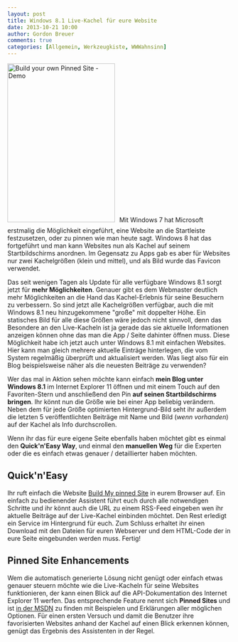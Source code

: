 ```yaml
---
layout: post
title: Windows 8.1 Live-Kachel für eure Website
date: 2013-10-21 10:00
author: Gordon Breuer
comments: true
categories: [Allgemein, Werkzeugkiste, WWWahnsinn]
---
```

<a href="http://www.buildmypinnedsite.com/de-DE"><img class="alignleft size-full wp-image-4306" style="margin-right: 10px; margin-bottom: 10px;" alt="Build your own Pinned Site - Demo" src="http://anheledirwp.blob.core.windows.net/wordpress/2013/10/Screenshot-2.png" width="242" height="357" /></a>Mit Windows 7 hat Microsoft erstmalig die Möglichkeit eingeführt, eine Website an die Startleiste festzusetzen, oder zu pinnen wie man heute sagt. Windows 8 hat das fortgeführt und man kann Websites nun als Kachel auf seinem Startbildschirms anordnen. Im Gegensatz zu Apps gab es aber für Websites nur zwei Kachelgrößen (klein und mittel), und als Bild wurde das Favicon verwendet.

Das seit wenigen Tagen als Update für alle verfügbare Windows 8.1 sorgt jetzt für <strong>mehr Möglichkeiten</strong>. Genauer gibt es dem Webmaster deutlich mehr Möglichkeiten an die Hand das Kachel-Erlebnis für seine Besuchern zu verbessern. So sind jetzt alle Kachelgrößen verfügbar, auch die mit Windows 8.1 neu hinzugekommene "große" mit doppelter Höhe. Ein statisches Bild für alle diese Größen wäre jedoch nicht sinnvoll, denn das Besondere an den Live-Kacheln ist ja gerade das sie aktuelle Informationen anzeigen können ohne das man die App / Seite dahinter öffnen muss. Diese Möglichkeit habe ich jetzt auch unter Windows 8.1 mit einfachen Websites. Hier kann man gleich mehrere aktuelle Einträge hinterlegen, die vom System regelmäßig überprüft und aktualisiert werden. Was liegt also für ein Blog beispielsweise näher als die neuesten Beiträge zu verwenden?

Wer das mal in Aktion sehen möchte kann einfach <strong>mein Blog unter Windows 8.1</strong> im Internet Explorer 11 öffnen und mit einem Touch auf den Favoriten-Stern und anschließend den Pin <strong>auf seinen Startbildschirms bringen</strong>. Ihr könnt nun die Größe wie bei einer App beliebig verändern. Neben dem für jede Größe optimierten Hintergrund-Bild seht ihr außerdem die letzten 5 veröffentlichten Beiträge mit Name und Bild (<em>wenn vorhanden</em>) auf der Kachel als Info durchscrollen.

Wenn ihr das für eure eigene Seite ebenfalls haben möchtet gibt es einmal den <strong>Quick'n'Easy Way</strong>, und einmal den <strong>manuellen Weg</strong> für die Experten oder die es einfach etwas genauer / detaillierter haben möchten.
<h2>Quick'n'Easy</h2>
Ihr ruft einfach die Website <a href="http://www.buildmypinnedsite.com/de-DE">Build My pinned Site</a> in eurem Browser auf. Ein einfach zu bedienender Assistent führt euch durch alle notwendigen Schritte und ihr könnt auch die URL zu einem RSS-Feed eingeben wen ihr aktuelle Beiträge auf der Live-Kachel einbinden möchtet. Den Rest erledigt ein Service im Hintergrund für euch. Zum Schluss erhaltet ihr einen Download mit den Dateien für euren Webserver und dem HTML-Code der in eure Seite eingebunden werden muss. Fertig!
<h2>Pinned Site Enhancements</h2>
Wem die automatisch generierte Lösung nicht genügt oder einfach etwas genauer steuern möchte wie die Live-Kacheln für seine Websites funktionieren, der kann einen Blick auf die API-Dokumentation des Internet Explorer 11 werfen. Das entsprechende Feature nennt sich <strong>Pinned Sites</strong> und ist <a title="Internet Explorer 11 Dev-Center: Pinned Sites" href="http://msdn.microsoft.com/en-us/library/ie/gg491731(v=vs.85).aspx">in der MSDN</a> zu finden mit Beispielen und Erklärungen aller möglichen Optionen. Für einen ersten Versuch und damit die Benutzer ihre favorisierten Websites anhand der Kachel auf einen Blick erkennen können, genügt das Ergebnis des Assistenten in der Regel.
